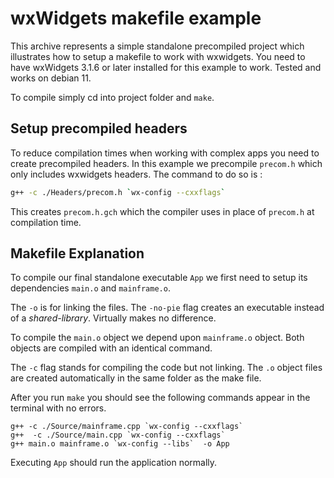 # wxWidgets makefile example

This archive represents a simple standalone precompiled project which illustrates how to setup a makefile to work with wxwidgets. You need to have wxWidgets 3.1.6 or later installed for this example to work. Tested and works on debian 11.

To compile simply cd into project folder and `make`.

## Setup precompiled headers

To reduce compilation times when working with complex apps you need to create precompiled headers. In this example we precompile `precom.h` which only includes wxwidgets headers. The command to do so is :

```bash
g++ -c ./Headers/precom.h `wx-config --cxxflags`
```
This creates `precom.h.gch` which the compiler uses in place of  `precom.h` at compilation time.

## Makefile Explanation

To compile our final standalone executable `App` we first need to setup its dependencies `main.o` and `mainframe.o`.

The `-o` is for linking the files. The `-no-pie` flag creates an executable instead of a *shared-library*. Virtually makes no difference.

To compile the `main.o` object we depend upon `mainframe.o` object. Both objects are compiled with an identical command.

The `-c` flag stands for compiling the code but not linking. The `.o` object files are created automatically in the same folder as the make file.

After you run `make` you should see the following commands appear in the terminal with no errors.

```
g++ -c ./Source/mainframe.cpp `wx-config --cxxflags` 
g++  -c ./Source/main.cpp `wx-config --cxxflags` 
g++ main.o mainframe.o `wx-config --libs`  -o App 
```
Executing `App` should run the application normally.